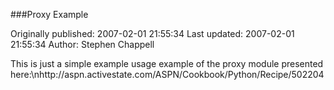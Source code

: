 ###Proxy Example

Originally published: 2007-02-01 21:55:34
Last updated: 2007-02-01 21:55:34
Author: Stephen Chappell

This is just a simple example usage example of the proxy module presented here:\nhttp://aspn.activestate.com/ASPN/Cookbook/Python/Recipe/502204